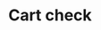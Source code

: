 ---
title: Cart check
tags: ["cart", "check", "verify", "confirm", "shopping", "purchase", "add to cart"]
icon: cart-check
svg: '<svg xmlns="http://www.w3.org/2000/svg" width="24" height="24" fill="none" viewBox="0 0 24 24" stroke-width="1.5" stroke-linecap="round" stroke-linejoin="round" stroke="currentColor"><path d="m11.5 10.992 1.034 1.181c.095.109.266.1.35-.016l2.1-2.907M16.5 21a1.5 1.5 0 1 0 0-3 1.5 1.5 0 0 0 0 3Zm-8 0a1.5 1.5 0 1 0 0-3 1.5 1.5 0 0 0 0 3Z"/><path d="M3 3c.83.305 1.968.542 2.48 1.323.356.545.356 1.268.356 2.715V9.76c0 2.942.061 3.912.892 4.826.83.914 2.168.914 4.842.914h5.085c2.666 0 3.244-.601 3.756-3.193.224-1.13.45-2.246.564-3.373.216-2.134-.973-2.814-2.866-2.814H5.836"/></svg>'
---